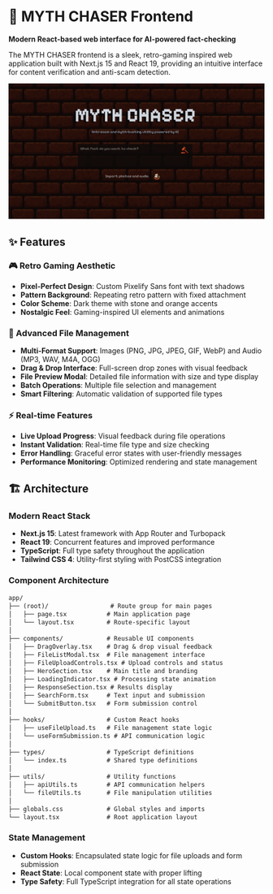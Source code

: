 # 🎨 MYTH CHASER Frontend

**Modern React-based web interface for AI-powered fact-checking**

The MYTH CHASER frontend is a sleek, retro-gaming inspired web application built with Next.js 15 and React 19, providing an intuitive interface for content verification and anti-scam detection.

![frontend design](./public/front.png)

## ✨ Features

### 🎮 Retro Gaming Aesthetic
- **Pixel-Perfect Design**: Custom Pixelify Sans font with text shadows
- **Pattern Background**: Repeating retro pattern with fixed attachment
- **Color Scheme**: Dark theme with stone and orange accents
- **Nostalgic Feel**: Gaming-inspired UI elements and animations

### 📁 Advanced File Management
- **Multi-Format Support**: Images (PNG, JPG, JPEG, GIF, WebP) and Audio (MP3, WAV, M4A, OGG)
- **Drag & Drop Interface**: Full-screen drop zones with visual feedback
- **File Preview Modal**: Detailed file information with size and type display
- **Batch Operations**: Multiple file selection and management
- **Smart Filtering**: Automatic validation of supported file types

### ⚡ Real-time Features
- **Live Upload Progress**: Visual feedback during file operations
- **Instant Validation**: Real-time file type and size checking
- **Error Handling**: Graceful error states with user-friendly messages
- **Performance Monitoring**: Optimized rendering and state management

## 🏗️ Architecture

### Modern React Stack
- **Next.js 15**: Latest framework with App Router and Turbopack
- **React 19**: Concurrent features and improved performance
- **TypeScript**: Full type safety throughout the application
- **Tailwind CSS 4**: Utility-first styling with PostCSS integration

### Component Architecture
```
app/
├── (root)/                 # Route group for main pages
│   ├── page.tsx           # Main application page
│   └── layout.tsx         # Route-specific layout
│
├── components/            # Reusable UI components
│   ├── DragOverlay.tsx    # Drag & drop visual feedback
│   ├── FileListModal.tsx  # File management interface
│   ├── FileUploadControls.tsx # Upload controls and status
│   ├── HeroSection.tsx    # Main title and branding
│   ├── LoadingIndicator.tsx # Processing state animation
│   ├── ResponseSection.tsx # Results display
│   ├── SearchForm.tsx     # Text input and submission
│   └── SubmitButton.tsx   # Form submission control
│
├── hooks/                 # Custom React hooks
│   ├── useFileUpload.ts   # File management state logic
│   └── useFormSubmission.ts # API communication logic
│
├── types/                 # TypeScript definitions
│   └── index.ts           # Shared type definitions
│
├── utils/                 # Utility functions
│   ├── apiUtils.ts        # API communication helpers
│   └── fileUtils.ts       # File manipulation utilities
│
├── globals.css            # Global styles and imports
└── layout.tsx             # Root application layout
```

### State Management
- **Custom Hooks**: Encapsulated state logic for file uploads and form submission
- **React State**: Local component state with proper lifting
- **Type Safety**: Full TypeScript integration for all state operations